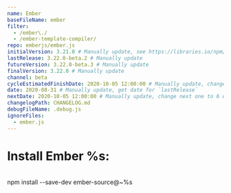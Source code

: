 ```yaml
---
name: Ember
baseFileName: ember
filter:
  - /ember\./
  - /ember-template-compiler/
repo: emberjs/ember.js
initialVersion: 3.21.0 # Manually update, see https://libraries.io/npm/ember-source throughout
lastRelease: 3.22.0-beta.2 # Manually update
futureVersion: 3.22.0-beta.3 # Manually update
finalVersion: 3.22.0 # Manually update
channel: beta
cycleEstimatedFinishDate: 2020-10-05 12:00:00 # Manually update, change next one to 6 weeks from this date...regardless of delays in the release
date: 2020-08-31 # Manually update, get date for `lastRelease`
nextDate: 2020-10-05 12:00:00 # Manually update, change next one to 6 weeks from this date...regardless of delays in the release
changelogPath: CHANGELOG.md
debugFileName: .debug.js
ignoreFiles:
  - ember.js
---
```

# Install Ember %s:
<br>
npm install --save-dev ember-source@~%s
